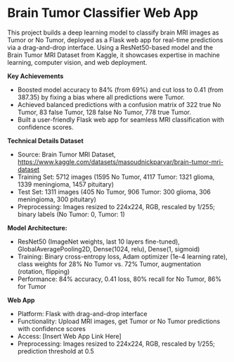**<H1>Brain Tumor Classifier Web App</H1>**

This project builds a deep learning model to classify brain MRI images as Tumor or No Tumor, deployed as a Flask web app for real-time predictions via a drag-and-drop interface. Using a ResNet50-based model and the Brain Tumor MRI Dataset from Kaggle, it showcases expertise in machine learning, computer vision, and web deployment.

**Key Achievements**

+ Boosted model accuracy to 84% (from 69%) and cut loss to 0.41 (from 387.35) by fixing a bias where all predictions were Tumor.
+ Achieved balanced predictions with a confusion matrix of 322 true No Tumor, 83 false Tumor, 128 false No Tumor, 778 true Tumor.
+ Built a user-friendly Flask web app for seamless MRI classification with confidence scores.

**Technical Details Dataset**

+ Source: Brain Tumor MRI Dataset, https://www.kaggle.com/datasets/masoudnickparvar/brain-tumor-mri-dataset
+ Training Set: 5712 images (1595 No Tumor, 4117 Tumor: 1321 glioma, 1339 meningioma, 1457 pituitary)
+ Test Set: 1311 images (405 No Tumor, 906 Tumor: 300 glioma, 306 meningioma, 300 pituitary)
+ Preprocessing: Images resized to 224x224, RGB, rescaled by 1/255; binary labels (No Tumor: 0, Tumor: 1)

**Model Architecture:**
+ ResNet50 (ImageNet weights, last 10 layers fine-tuned), GlobalAveragePooling2D, Dense(1024, relu), Dense(1, sigmoid)
+ Training: Binary cross-entropy loss, Adam optimizer (1e-4 learning rate), class weights for 28% No Tumor vs. 72% Tumor, augmentation (rotation, flipping)
+ Performance: 84% accuracy, 0.41 loss, 80% recall for No Tumor, 86% for Tumor

**Web App**

+ Platform: Flask with drag-and-drop interface
+ Functionality: Upload MRI images, get Tumor or No Tumor predictions with confidence scores
+ Access: [Insert Web App Link Here]
+ Preprocessing: Images resized to 224x224, RGB, rescaled by 1/255; prediction threshold at 0.5
